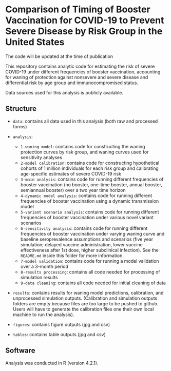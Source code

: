 # Comparison of Timing of Booster Vaccination for COVID-19 to Prevent Severe Disease by Risk Group in the United States

The code will be updated at the time of publication

This repository contains analytic code for estimating the risk of severe COVID-19 under different frequencies of booster vaccination, accounting for waning of protection against nonsevere and severe disease and differential risk by age group and immunocompromised status.

Data sources used for this analysis is publicly available. 

## Structure
* `data`: contains all data used in this analysis (both raw and processed forms)
* `analysis`:
  * `1-waning model`: contains code for constructing the waning protection curves by risk group, and waning curves used for sensitivity analyses
  * `2-model calibration`: contains code for constructing hypothetical cohorts of 1 million individuals for each risk group and calibrating age-specific estimates of severe COVID-19 risk 
  * `3-main analysis`: contains code for running different frequencies of booster vaccination (no booster, one-time booster, annual booster, semiannual booster) over a two year time horizon
  * `4-dynamic model analysis`: contains code for running different frequencies of booster vaccination using a dynamic transmission model
  *  `5-variant scenario analysis`: contains code for running different frequencies of booster vaccination under various novel variant scenarios
  *  `6-sensitivity analysis`: contains code for running different frequencies of booster vaccination under varying waning curve and baseline seroprevalence assumptions and scenarios (five year simulation; delayed vaccine administration, lower vaccine effectiveness after 1st dose, higher subclinical infection). See the `README.md` inside this folder for more information.
  *  `7-model validation`: contains code for running a model validation over a 3-month period
  *  `8-results processing`: contains all code needed for processing of simulation results
  *  `9-data cleaning`: contains all code needed for initial cleaning of data

* `results`: contains results for waning model predictions, calibration, and unprocessed simulation outputs. (Calibration and simulation outputs folders are empty because files are too large to be pushed to github. Users will have to generate the calibration files one their own local machine to run the analysis).
* `figures`: contains figure outputs (jpg and csv)
* `tables`: contains table outputs (jpg and csv)

## Software
Analysis was conducted in R (version 4.2.1). 